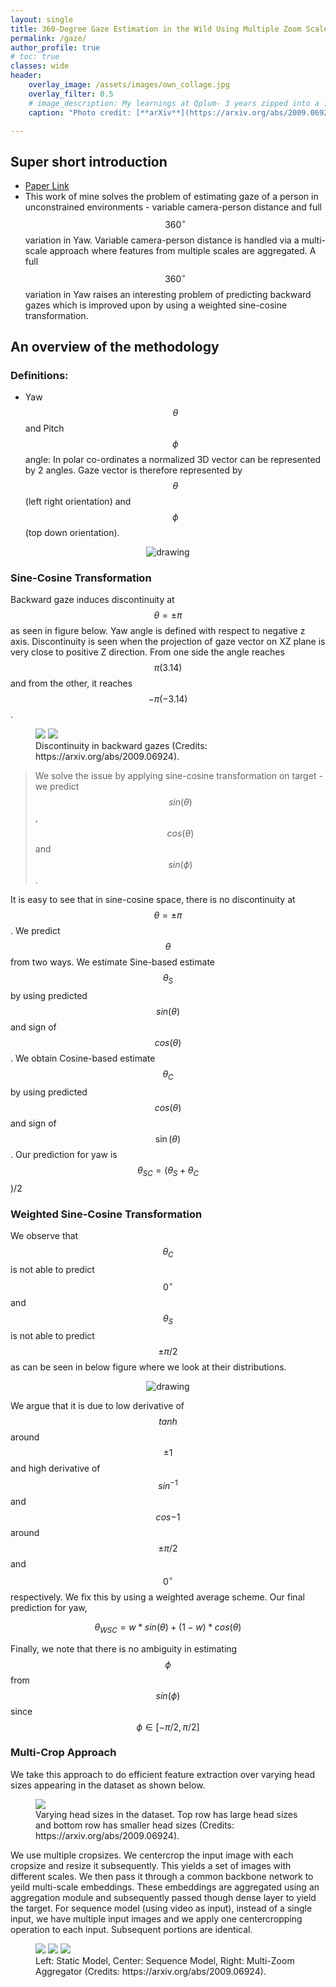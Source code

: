 ```yaml
---
layout: single
title: 360-Degree Gaze Estimation in the Wild Using Multiple Zoom Scales
permalink: /gaze/
author_profile: true
# toc: true
classes: wide
header:
    overlay_image: /assets/images/own_collage.jpg
    overlay_filter: 0.5
    # image_description: My learnings at Qplum- 3 years zipped into a 10 min read
    caption: "Photo credit: [**arXiv**](https://arxiv.org/abs/2009.06924)"

---
```


## Super short introduction
* [Paper Link](https://arxiv.org/abs/2009.06924)
* This work of mine solves the problem of estimating gaze of a person in unconstrained environments - variable camera-person distance and full $$360^\circ$$ variation in Yaw. Variable camera-person distance is handled via a multi-scale approach where features from multiple scales are aggregated. A full $$360^\circ$$ variation in Yaw raises an interesting problem of predicting backward gazes which is improved upon by using a weighted sine-cosine transformation.

## An overview of the methodology
### Definitions:
* Yaw $$\theta$$ and Pitch $$\phi$$ angle: In polar co-ordinates a normalized 3D vector can be represented by 2 angles. Gaze vector is therefore represented by $$\theta$$ (left right orientation) and $$\phi$$ (top down orientation).


<div style="text-align:center"><img src="../assets/images/own_yawpitch.jpg" alt="drawing"
title="Yaw and Pitch definition. (Credits: https://arxiv.org/abs/2009.06924) "/></div>

### Sine-Cosine Transformation
Backward gaze induces discontinuity at $$\theta=\pm\pi$$ as seen in figure below. Yaw angle is defined
with respect to negative z axis. Discontinuity is seen when the projection of gaze vector on XZ plane is very close to
positive Z direction. From one side the angle reaches $$\pi(3.14)$$ and from the other, it reaches $$-\pi(-3.14)$$.
<figure class="half">
    <a href="/assets/images/own_yawdisco.jpg"><img src="/assets/images/own_yawdisco.jpg"></a>
    <a href="/assets/images/own_disco_ex.png"><img src="/assets/images/own_disco_ex.png"></a>
    <figcaption>Discontinuity in backward gazes (Credits: https://arxiv.org/abs/2009.06924).</figcaption>
</figure>

>We solve the issue by applying sine-cosine transformation on target - we predict $$sin(\theta)$$, $$cos(\theta)$$ and $$sin(\phi)$$.

It is easy to see that in sine-cosine space, there is no discontinuity at $$\theta=\pm\pi$$. We predict $$\theta$$ from two ways. We estimate Sine-based estimate $$\theta_S$$ by using predicted $$sin(\theta)$$ and sign of $$cos(\theta)$$. We obtain Cosine-based estimate $$\theta_C$$ by using predicted $$cos(\theta)$$ and sign of $$\sin(\theta)$$. Our prediction for yaw is $$\theta_{SC} = (\theta_S + \theta_C$$)/2

### Weighted Sine-Cosine Transformation
We observe that $$\theta_C$$ is not able to predict $$0^\circ$$ and $$\theta_S$$ is not able to predict $$\pm\pi/2$$ as can be seen in below figure where we look at their distributions.
<div style="text-align:center"><img src="../assets/images/own_SC_dip.png" alt="drawing"
title="Noticing a dip around 0-degree. (Credits: https://arxiv.org/abs/2009.06924) "/></div>

We argue that it is due to low derivative of $$tanh$$ around $$\pm1$$ and high derivative of $$sin^{-1}$$ and $$cos{-1}$$ around $$\pm\pi/2$$ and $$0^\circ$$ respectively. We fix this by using a weighted average scheme. Our final prediction for yaw,

$$\theta_{WSC} = w*sin(\theta) + (1-w)*cos(\theta)$$

Finally, we note that there is no ambiguity in estimating $$\phi$$ from $$sin(\phi)$$ since $$\phi \in [-\pi/2,\pi/2]$$
### Multi-Crop Approach
We take this approach to do efficient feature extraction over varying head sizes appearing in the dataset as shown below.
<figure>
    <a href="/assets/images/own_different_scaled_imgs.png"><img src="/assets/images/own_different_scaled_imgs.png"></a>
    <figcaption>Varying head sizes in the dataset. Top row has large head sizes and bottom row has smaller head sizes (Credits: https://arxiv.org/abs/2009.06924).</figcaption>
</figure>

We use multiple cropsizes. We centercrop the input image with each cropsize and resize it subsequently. This yields a set of images with different scales. We then pass it through a common backbone network to yeild multi-scale embeddings. These embeddings are aggregated using an aggregation module and subsequently passed though dense layer to yield the target. For sequence model (using video as input), instead of a single input, we have multiple input images and we apply one centercropping operation to each input. Subsequent portions are identical.
<figure class="third">
    <a href="/assets/images/own_NonLstm_Architecture_V2.png"><img src="/assets/images/own_NonLstm_Architecture_V2.png"></a>
    <a href="/assets/images/own_NonLstm_Architecture_Seq_V2.png"><img src="/assets/images/own_NonLstm_Architecture_Seq_V2.png"></a>
    <a href="/assets/images/own_CNN_backbone.png"><img src="/assets/images/own_CNN_backbone.png"></a>
    <figcaption>Left: Static Model, Center: Sequence Model, Right: Multi-Zoom Aggregator (Credits: https://arxiv.org/abs/2009.06924).</figcaption>
</figure>
